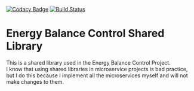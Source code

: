 [![Codacy Badge](https://app.codacy.com/project/badge/Grade/19920d783f9048ad95138773df7ca9e5)](https://www.codacy.com/gh/igar15/energy-balance-control-shared/dashboard)
[![Build Status](https://app.travis-ci.com/igar15/energy-balance-control-shared.svg?branch=master)](https://app.travis-ci.com/github/igar15/energy-balance-control-shared)

Energy Balance Control Shared Library
=====================================

This is a shared library used in the Energy Balance Control Project.  
I know that using shared libraries in microservice projects is bad practice, 
but I do this because I implement all the microservices myself and will not make changes to them.
